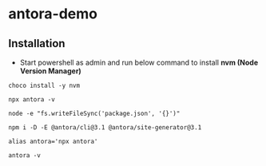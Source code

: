 # antora-demo

## Installation

- Start powershell as admin and run below command to install <b>nvm (Node Version Manager)</b>

```
choco install -y nvm
```

```
npx antora -v
```

```
node -e "fs.writeFileSync('package.json', '{}')"
```

```
npm i -D -E @antora/cli@3.1 @antora/site-generator@3.1
```

```
alias antora='npx antora'
```

```
antora -v
```